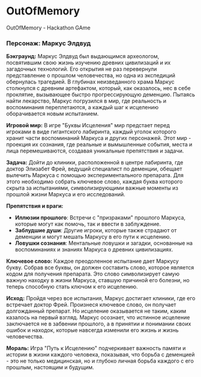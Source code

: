 # OutOfMemory
OutOfMemory - Hackathon  GAme

### Персонаж: Маркус Элдвуд

**Бэкграунд:**
Маркус Элдвуд был выдающимся археологом, посвятившим свою жизнь 
изучению древних цивилизаций и их загадочных технологий. Его открытия 
не раз перевернули представление о прошлом человечества, 
но одна из экспедиций обернулась трагедией. В глубинах неизведанного 
храма Маркус столкнулся с древним артефактом, который, как оказалось, 
нес в себе проклятие, вызывающее быстро прогрессирующую деменцию. 
Пытаясь найти лекарство, Маркус погрузился в мир, где реальность 
и воспоминания переплетаются, а каждый шаг к исцелению оборачивается новым испытанием.

**Игровой мир:**
В игре "Буквы Исцеления" мир предстает перед игроками в виде гигантского лабиринта, 
каждый уголок которого хранит части воспоминаний Маркуса и других персонажей. 
Этот мир - проекция их сознания, где реальные и вымышленные события, места и 
лица перемешиваются, создавая уникальные препятствия и задачи.

**Задача:**
Дойти до клиники, расположенной в центре лабиринта, где доктор Элизабет Фрей, 
ведущий специалист по деменции, обещает вылечить Маркуса с помощью экспериментального препарата.
Для этого необходимо собрать ключевое слово, каждая буква которого скрыта за испытаниями, 
символизирующими важные моменты из прошлой жизни Маркуса и его исследований.

**Препятствия и враги:**
- **Иллюзии прошлого**: Встречи с "призраками" прошлого Маркуса, которые могут как помочь, так и ввести в заблуждение.
- **Заблудшие души**: Другие игроки, которые также страдают от деменции и могут мешать Маркусу в его пути к исцелению.
- **Ловушки сознания**: Ментальные ловушки и загадки, основанные на воспоминаниях и знаниях Маркуса о древних цивилизациях.

**Ключевое слово:**
Каждое преодоленное испытание дает Маркусу букву. Собрав все буквы, он должен составить слово,
которое является кодом для получения препарата. Это слово символизирует самую важную находку 
в жизни Маркуса, ставшую причиной его болезни, но теперь способную стать ключом к его исцелению.

**Исход:**
Пройдя через все испытания, Маркус достигает клиники, где его встречает доктор Фрей. 
Произнеся ключевое слово, он получает долгожданный препарат. Но исцеление оказывается 
не таким, каким казалось на первый взгляд. Маркус осознает, что истинное исцеление 
заключается не в забвении прошлого, а в принятии и понимании своих ошибок и находок, 
которые навсегда изменили его жизнь и жизнь человечества.

**Мораль:**
Игра "Путь к Исцелению" подчеркивает важность памяти и истории в жизни каждого человека,
показывая, что борьба с деменцией - это не только медицинская, но и глубоко личная 
борьба каждого с его прошлым, настоящим и будущим.
